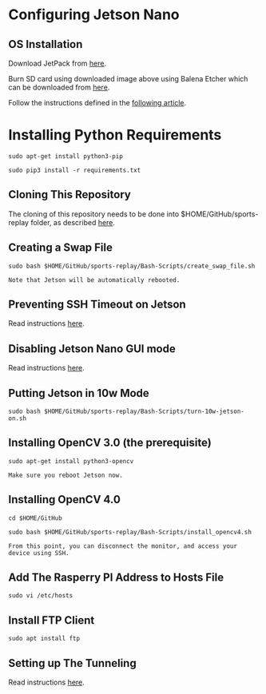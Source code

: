 # Configuring Jetson Nano

## OS Installation
Download JetPack from [here](https://developer.nvidia.com/embedded/jetpack).

Burn SD card using downloaded image above using Balena Etcher which can be downloaded from [here](https://www.balena.io/etcher).

Follow the instructions defined in the [following article](https://developer.nvidia.com/embedded/learn/get-started-jetson-nano-devkit#write).

# Installing Python Requirements
`sudo apt-get install python3-pip`

`sudo pip3 install -r requirements.txt`

## Cloning This Repository
The cloning of this repository needs to be done into $HOME/GitHub/sports-replay folder, as described [here](../README.md).
 
## Creating a Swap File
`sudo bash $HOME/GitHub/sports-replay/Bash-Scripts/create_swap_file.sh`

    Note that Jetson will be automatically rebooted.

## Preventing SSH Timeout on Jetson
Read instructions [here](COMMON.md).

## Disabling Jetson Nano GUI mode
Read instructions [here](COMMON.md).

## Putting Jetson in 10w Mode
`sudo bash $HOME/GitHub/sports-replay/Bash-Scripts/turn-10w-jetson-on.sh`

## Installing OpenCV 3.0 (the prerequisite)
`sudo apt-get install python3-opencv`
    
    Make sure you reboot Jetson now.
    
## Installing OpenCV 4.0
`cd $HOME/GitHub`

`sudo bash $HOME/GitHub/sports-replay/Bash-Scripts/install_opencv4.sh`

    From this point, you can disconnect the monitor, and access your device using SSH.

## Add The Rasperry PI Address to Hosts File
`sudo vi /etc/hosts`

## Install FTP Client
`sudo apt install ftp`

## Setting up The Tunneling
Read instructions [here](COMMON.md).

